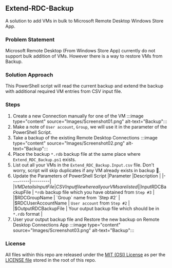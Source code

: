 ## Extend-RDC-Backup
A solution to add VMs in bulk to Microsoft Remote Desktop Windows Store App.

### Problem Statement
Microsoft Remote Desktop (From Windows Store App) currently do not support bulk addition of VMs. However there is a way to restore VMs from Backup.

### Solution Approach
This PowerShell script will read the current backup and extend the backup with additional required VM entries from CSV input file.

### Steps
1. Create a new Connection manually for one of the VM
   :::image type="content" source="Images/Screenshot01.png" alt-text="Backup":::
1. Make a note of `User account`, `Group`, we will use it in the parameter of the PowerShell Script.
1. Take a backup of the existing Remote Desktop Connections
    :::image type="content" source="Images/Screenshot02.png" alt-text="Backup":::
1. Place the backup `*.rdb` backup file at the same place where `Extend_RDC_Backup.ps1` exists.
1. List out all your VMs in the `Extend_RDC_Backup.Input.csv` file. Don't worry, script will skip duplicates if any VM already exists in backup 🙂.
1. Update the Parameters of PowerShell Script
    |Parameter  |Description  |
    |---------|---------|
    |$VMDetailsInputFile | CSV Input file where all your VMs are listed |
    |$InputRDCBackupFile | `*rdb` backup file which you have obtained from `Step #3` |
    |$RDCGroupName | `Group` name from `Step #2` |
    |$RDCUserAccountName | `User account` from `Step #2` |
    |$OutputRDCBackupFile | Your output backup file which should be in `*.rdb` format |
1. User your output backup file and Restore the new backup on Remote Desktop Connections App
    :::image type="content" source="Images/Screenshot03.png" alt-text="Backup":::

### License
All files within this repo are released under the [MIT (OSI) License]( https://en.wikipedia.org/wiki/MIT_License) as per the [LICENSE file](https://github.com/BipulRaman/Extend-RDC-Backup/blob/master/LICENSE) stored in the root of this repo.
